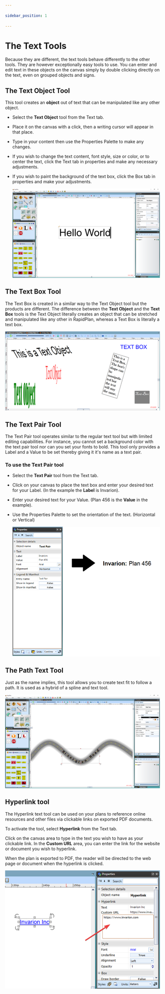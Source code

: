 ```yaml
---

sidebar_position: 1

---
```

# The Text Tools

Because they are different, the text tools behave differently to the other tools. They are however exceptionally easy tools to use. You can enter and edit text in these objects on the canvas simply by double clicking directly on the text, even on grouped objects and signs.

## The Text Object Tool

This tool creates an **object** out of text that can be manipulated like any other object.

- Select the **Text Object** tool from the Text tab.
- Place it on the canvas with a click, then a writing cursor will appear in that place.
- Type in your content then use the Properties Palette to make any changes.
- If you wish to change the text content, font style, size or color, or to center the text, click the Text tab in properties and make any necessary adjustments.
- If you wish to paint the background of the text box, click the Box tab in properties and make your adjustments.

    ![Text_Object_and_Properties](./assets/Text_Object_and_Properties.png)

## The Text Box Tool

The Text Box is created in a similar way to the Text Object tool but the products are different. The difference between the **Text Object** and the **Text Box** tools is the Text Object literally creates an object that can be stretched and manipulated like any other in RapidPlan, whereas a Text Box is literally a text box.

![Text_Object_vs_Text_Box](./assets/Text_Object_vs_Text_Box.png)

## The Text Pair Tool

The Text Pair tool operates similar to the regular text tool but with limited editing capabilities. For instance, you cannot set a background color with the text pair tool nor can you set your fonts to bold. This tool only provides a Label and a Value to be set thereby giving it it's name as a text pair.

### To use the Text Pair tool

- Select the **Text Pair** tool from the Text tab.
- Click on your canvas to place the text box and enter your desired text for your Label. (In the example the **Label** is Invarion).
- Enter your desired text for your Value. (Plan 456 is the **Value** in the example).
- Use the Properties Palette to set the orientation of the text. (Horizontal or Vertical)

    ![Text_Pair_Properties_Palette_and_Outcome](./assets/Text_Pair_Properties_Palette_and_Outcome.png)

## The Path Text Tool

Just as the name implies, this tool allows you to create text fit to follow a path. It is used as a hybrid of a spline and text tool.

![The_Path_Text_Tool](./assets/The_Path_Text_Tool.png)

## Hyperlink tool

The Hyperlink text tool can be used on your plans to reference online resources and other files via clickable links on exported PDF documents.

To activate the tool, select **Hyperlink** from the Text tab.

Click on the canvas area to type in the text you wish to have as your clickable link. In the **Custom URL** area, you can enter the link for the website or document you wish to hyperlink.

When the plan is exported to PDF, the reader will be directed to the web page or document when the hyperlink is clicked.

![Hyperlink_tool](./assets/Hyperlink_tool.png)
